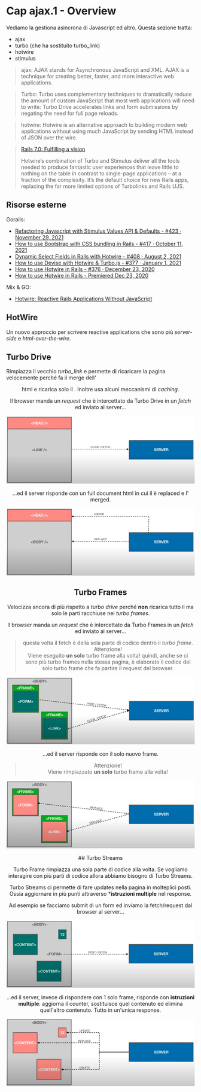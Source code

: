 # <a name="top"></a> Cap ajax.1 - Overview

Vediamo la gestiona asincrona di Javascript ed altro.
Questa sezione tratta:

- ajax
- turbo (che ha sostituito turbo_link)
- hotwire
- stimulus


> ajax: AJAX stands for Asynchronous JavaScript and XML. AJAX is a technique for creating better, faster, and more interactive web applications.

> Turbo: Turbo uses complementary techniques to dramatically reduce the amount of custom JavaScript that most web applications will need to write: Turbo Drive accelerates links and form submissions by negating the need for full page reloads.

> hotwire: Hotwire is an alternative approach to building modern web applications without using much JavaScript by sending HTML instead of JSON over the wire.

> [Rails 7.0: Fulfilling a vision](https://rubyonrails.org/2021/12/15/Rails-7-fulfilling-a-vision)
>
>Hotwire’s combination of Turbo and Stimulus deliver all the tools needed to produce fantastic user experiences that leave little to nothing on the table in contrast to single-page applications – at a fraction of the complexity. It’s the default choice for new Rails apps, replacing the far more limited options of Turbolinks and Rails UJS.



## Risorse esterne

Gorails:

- [Refactoring Javascript with Stimulus Values API & Defaults - #423 · November 29, 2021](https://gorails.com/episodes/refactoring-javascript-with-stimulus-values-api-defaults?autoplay=1)
- [How to use Bootstrap with CSS bundling in Rails - #417 · October 11, 2021](https://gorails.com/episodes/bootstrap-css-bundling-rails?autoplay=1)
- [Dynamic Select Fields in Rails with Hotwire - #408 · August 2, 2021](https://gorails.com/episodes/dynamic-select-fields-with-rails-hotwire?autoplay=1)
- [How to use Devise with Hotwire & Turbo.js - #377 · January 1, 2021](https://gorails.com/episodes/devise-hotwire-turbo?autoplay=1)
- [How to use Hotwire in Rails - #376 · December 23, 2020](https://gorails.com/episodes/hotwire-rails?autoplay=1)
- [How to use Hotwire in Rails - Premiered Dec 23, 2020](https://www.youtube.com/watch?v=Qp6sxgjA-xY)

Mix & GO:

- [Hotwire: Reactive Rails Applications Without JavaScript](https://www.youtube.com/watch?v=m5dDxpXKXJM)



## HotWire

Un nuovo approccio per scrivere reactive applications che sono più *server-side* e *html-over-the-wire*.



## Turbo Drive

Rimpiazza il vecchio *turbo_link* e permette di ricaricare la pagina velocemente perché fa il merge dell'*<header>* html e ricarica solo il *<body>*. Inoltre usa alcuni meccanismi di *caching*.

Il browser manda un *request* che è intercettato da Turbo Drive in un *fetch* ed inviato al server...

![fig01](https://github.com/flaviobordonidev/leanpubabrandnewcms/blob/master/99-code_references/hotwire/01_fig01-turbo_drive_request.png)

...ed il server risponde con un full document html in cui il <body> è replaced e l'<head> merged.

![fig02](https://github.com/flaviobordonidev/leanpubabrandnewcms/blob/master/99-code_references/hotwire/01_fig02-turbo_drive_response.png)



## Turbo Frames

Velocizza ancora di più rispetto a *turbo drive* perché **non** ricarica tutto il <body> ma solo le parti racchiuse nei *turbo frames*.

Il browser manda un *request* che è intercettato da Turbo Frames in un *fetch* ed inviato al server...

> questa volta il fetch è della sola parte di codice dentro il *turbo frame*. <br/>
> Attenzione! <br/>
> Viene eseguito **un solo** turbo frame alla volta! quindi, anche se ci sono più turbo frames nella stessa pagina, è elaborato il codice del solo turbo frame che fa partire il request del browser. 

![fig03](https://github.com/flaviobordonidev/leanpubabrandnewcms/blob/master/99-code_references/hotwire/01_fig03-turbo_frames_request.png)

...ed il server risponde con il solo nuovo frame.

> Attenzione! <br/>
> Viene rimpiazzato **un solo** turbo frame alla volta!

![fig04](https://github.com/flaviobordonidev/leanpubabrandnewcms/blob/master/99-code_references/hotwire/01_fig04-turbo_frames_response.png)



## Turbo Streams

Turbo Frame rimpiazza una sola parte di codice alla volta. Se vogliamo interagire con più parti di codice allora abbiamo bisogno di Turbo Streams.

Turbo Streams ci permette di fare updates nella pagina in molteplici posti. Ossia aggiornare in più punti attraverso ***istruzioni multiple** nel response.

Ad esempio se facciamo submit di un form ed inviamo la fetch/request dal browser al server...

![fig05](https://github.com/flaviobordonidev/leanpubabrandnewcms/blob/master/99-code_references/hotwire/01_fig05-turbo_streams_request.png)

...ed il server, invece di rispondere con 1 solo frame, risponde con **istruzioni multiple**: aggiorna il counter, sostituisce quel contenuto ed elimina quell'altro contenuto. Tutto in un'unica response.

![fig06](https://github.com/flaviobordonidev/leanpubabrandnewcms/blob/master/99-code_references/hotwire/01_fig06-turbo_streams_response.png)

